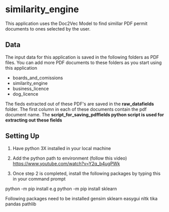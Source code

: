 # similarity_engine
This application uses the Doc2Vec Model to find simillar PDF permit documents to ones selected by the user.

## Data
The input data for this application is saved in the following folders as PDF files. You can add more PDF documents to these folders as you start using this application
- boards_and_comissions
- similarity_engine
- business_licence
- dog_licence


The fieds extracted out of these PDF's are saved in the **raw_datafields** folder. The first column in each of these documents contain the pdf document name. The **script_for_saving_pdffields
python script is used for extracting out these fields**


## Setting Up
1. Have python 3X installed in your local machine

2. Add the python path to environment (follow this video)
    https://www.youtube.com/watch?v=Y2q_b4ugPWk
3. Once step 2 is completed, install the following packages by typing this in your command prompt

python -m pip install <packagename>
e.g
python -m pip install sklearn

Following packages need to be installed
gensim 
sklearn
easygui
nltk
tika 
pandas
pathlib
